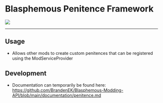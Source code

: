 # Blasphemous Penitence Framework

<img src="https://img.shields.io/github/downloads/BrandenEK/Blasphemous.Framework.Penitence/total?color=6495ED&style=for-the-badge">

---

## Usage
- Allows other mods to create custom penitences that can be registered using the ModServiceProvider <br>

## Development
- Documentation can temporarily be found here: https://github.com/BrandenEK/Blasphemous-Modding-API/blob/main/documentation/penitence.md
